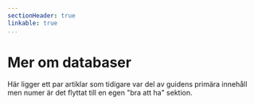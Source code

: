 ```yaml
---
sectionHeader: true
linkable: true
...
```

Mer om databaser
=======================

Här ligger ett par artiklar som tidigare var del av guidens primära innehåll men numer är det flyttat till en egen "bra att ha" sektion.
